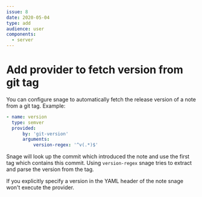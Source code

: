 ```yaml
---
issue: 8
date: 2020-05-04
type: add
audience: user
components:
  - server
---
```

# Add provider to fetch version from git tag

You can configure snage to automatically fetch the release version of a
note from a git tag.
Example:
```yaml
- name: version
  type: semver
  provided:
      by: 'git-version'
      arguments:
          version-regex: '^v(.*)$'
```

Snage will look up the commit which introduced the note and use the first
tag which contains this commit. Using `version-regex` snage tries to extract
and parse the version from the tag.

If you explicitly specify a version in the YAML header of the note snage won't
execute the provider.
